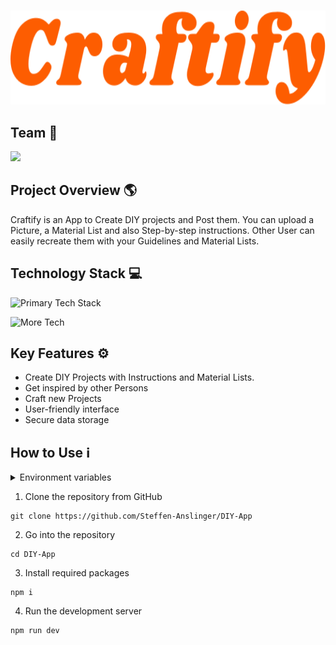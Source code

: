 #

<div align="center" id="top">

<img src="public/assets/Craftify-Logo-Readme.svg" width="auto" height="150px" alt="Craftify App" />

<br>

</div>

## Team 👥

<a href="https://github.com/Steffen-Anslinger/DIY-App/graphs/contributors">
<img src="https://contrib.rocks/image?repo=Steffen-Anslinger/DIY-App" />

</a>
<br>

## Project Overview 🌎<br>

Craftify is an App to Create DIY projects and Post them. You can upload a Picture, a Material List and also Step-by-step instructions. Other User can easily recreate them with your Guidelines and Material Lists.

## Technology Stack 💻

![Primary Tech Stack](https://skillicons.dev/icons?i=nextjs,react,styledcomponents,js,html,css)

![More Tech](https://skillicons.dev/icons?i=mongodb,vercel,git,github,materialui,vscode,figma)

## Key Features ⚙️

- Create DIY Projects with Instructions and Material Lists.
- Get inspired by other Persons
- Craft new Projects
- User-friendly interface
- Secure data storage

## How to Use ℹ️

<details>
  <br/>
  <summary>Environment variables</summary>
  
  ```
  MONGODB_URI =
  
  GITHUB_CLIENT_ID =
  GITHUB_CLIENT_SECRET =
  
  NEXTAUTH_SECRET =
  
  NEXT_PUBLIC_CLOUDINARY_CLOUD_NAME =
  CLOUDINARY_API_KEY =
  CLOUDINARY_API_SECRET =
  ```
</details>

1. Clone the repository from GitHub

```
git clone https://github.com/Steffen-Anslinger/DIY-App
```

2. Go into the repository

```
cd DIY-App
```

3. Install required packages

```
npm i
```

4. Run the development server

```
npm run dev
```
